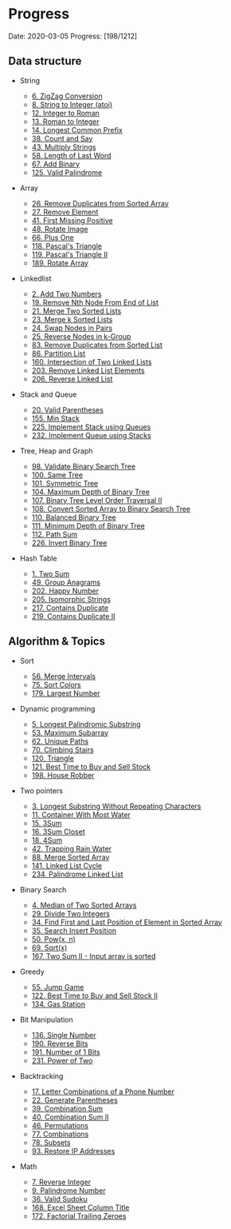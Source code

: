# Progress

Date: 2020-03-05
Progress: [198/1212]

## Data structure
  - String
    - [6. ZigZag Conversion](https://github.com/kaiCbs/Leetcode/blob/master/code/medium/zigzag-conversion.py)
    - [8. String to Integer (atoi)](https://github.com/kaiCbs/Leetcode/blob/master/code/medium/string-to-integer-atoi.py) 
    - [12. Integer to Roman](https://github.com/kaiCbs/Leetcode/blob/master/code/medium/integer-to-roman.py)
    - [13. Roman to Integer](https://github.com/kaiCbs/Leetcode/blob/master/code/easy/roman-to-integer.py)
    - [14. Longest Common Prefix](https://github.com/kaiCbs/Leetcode/blob/master/code/easy/longest-common-prefix.py)
    - [38. Count and Say](https://github.com/kaiCbs/Leetcode/blob/master/code/easy/count-and-say.py)
    - [43. Multiply Strings](https://github.com/kaiCbs/Leetcode/blob/master/code/medium/multiply-strings.py)
    - [58. Length of Last Word](https://github.com/kaiCbs/Leetcode/blob/master/code/easy/length-of-last-word.py)
    - [67. Add Binary](https://github.com/kaiCbs/Leetcode/blob/master/code/easy/add-binary.py)
    - [125. Valid Palindrome](https://github.com/kaiCbs/Leetcode/blob/master/code/easy/valid-palindrome.py)

  - Array
    - [26. Remove Duplicates from Sorted Array](https://github.com/kaiCbs/Leetcode/blob/master/code/easy/remove-duplicates-from-sorted-array.py)
    - [27. Remove Element](https://github.com/kaiCbs/Leetcode/blob/master/code/easy/remove-element.py)
    - [41. First Missing Positive](https://github.com/kaiCbs/Leetcode/blob/master/code/hard/first-missing-positive.py)
    - [48. Rotate Image](https://github.com/kaiCbs/Leetcode/blob/master/code/medium/rotate-image.py)
    - [66. Plus One](https://github.com/kaiCbs/Leetcode/blob/master/code/easy/plus-one.py)
    - [118. Pascal's Triangle](https://github.com/kaiCbs/Leetcode/blob/master/code/easy/pascals-triangle.py)
    - [119. Pascal's Triangle II](https://github.com/kaiCbs/Leetcode/blob/master/code/easy/pascals-triangle-ii.py)
    - [189. Rotate Array](https://github.com/kaiCbs/Leetcode/blob/master/code/easy/rotate-array.py)

  - Linkedlist
    - [2. Add Two Numbers](https://github.com/kaiCbs/Leetcode/blob/master/code/medium/add-two-numbers.py)
    - [19. Remove Nth Node From End of List](https://github.com/kaiCbs/Leetcode/blob/master/code/medium/remove-nth-node-from-end-of-list.py)
    - [21. Merge Two Sorted Lists](https://github.com/kaiCbs/Leetcode/blob/master/code/easy/merge-two-sorted-lists.py)
    - [23. Merge k Sorted Lists](https://github.com/kaiCbs/Leetcode/blob/master/code/hard/merge-k-sorted-lists.py)
    - [24. Swap Nodes in Pairs](https://github.com/kaiCbs/Leetcode/blob/master/code/medium/swap-nodes-in-pairs.py)
    - [25. Reverse Nodes in k-Group](https://github.com/kaiCbs/Leetcode/blob/master/code/hard/reverse-nodes-in-k-group.py)
    - [83. Remove Duplicates from Sorted List](https://github.com/kaiCbs/Leetcode/blob/master/code/easy/remove-duplicates-from-sorted-list.py)
    - [86. Partition List](https://github.com/kaiCbs/Leetcode/blob/master/code/medium/partition-list.py)
    - [160. Intersection of Two Linked Lists](https://github.com/kaiCbs/Leetcode/blob/master/code/easy/intersection-of-two-linked-lists.py)
    - [203. Remove Linked List Elements](https://github.com/kaiCbs/Leetcode/blob/master/code/easy/remove-linked-list-elements.py)
    - [206. Reverse Linked List](https://github.com/kaiCbs/Leetcode/blob/master/code/easy/reverse-linked-list.py)

  - Stack and Queue
    - [20. Valid Parentheses](https://github.com/kaiCbs/Leetcode/blob/master/code/easy/valid-parentheses.py)
    - [155. Min Stack](https://github.com/kaiCbs/Leetcode/blob/master/code/easy/min-stack.py)
    - [225. Implement Stack using Queues](https://github.com/kaiCbs/Leetcode/blob/master/code/easy/implement-stack-using-queues.py)
    - [232. Implement Queue using Stacks](https://github.com/kaiCbs/Leetcode/blob/master/code/easy/implement-queue-using-stacks.py)


  - Tree, Heap and Graph
    - [98. Validate Binary Search Tree](https://github.com/kaiCbs/Leetcode/blob/master/code/medium/validate-binary-search-tree.py)
    - [100. Same Tree](https://github.com/kaiCbs/Leetcode/blob/master/code/easy/same-tree.py)
    - [101. Symmetric Tree](https://github.com/kaiCbs/Leetcode/blob/master/code/easy/symmetric-tree.py)
    - [104. Maximum Depth of Binary Tree](https://github.com/kaiCbs/Leetcode/blob/master/code/easy/maximum-depth-of-binary-tree.py)
    - [107. Binary Tree Level Order Traversal II](https://github.com/kaiCbs/Leetcode/blob/master/code/easy/binary-tree-level-order-traversal-ii.py)
    - [108. Convert Sorted Array to Binary Search Tree](https://github.com/kaiCbs/Leetcode/blob/master/code/easy/convert-sorted-array-to-binary-search-tree.py)
    - [110. Balanced Binary Tree](https://github.com/kaiCbs/Leetcode/blob/master/code/easy/balanced-binary-tree.py)
    - [111. Minimum Depth of Binary Tree](https://github.com/kaiCbs/Leetcode/blob/master/code/easy/minimum-depth-of-binary-tree.py)
    - [112. Path Sum](https://github.com/kaiCbs/Leetcode/blob/master/code/easy/path-sum.py)
    - [226. Invert Binary Tree](https://github.com/kaiCbs/Leetcode/blob/master/code/easy/invert-binary-tree.py)

  - Hash Table
    - [1. Two Sum](https://github.com/kaiCbs/Leetcode/blob/master/code/easy/two-sum.py)
    - [49. Group Anagrams](https://github.com/kaiCbs/Leetcode/blob/master/code/medium/group-anagrams.py)
    - [202. Happy Number](https://github.com/kaiCbs/Leetcode/blob/master/code/easy/happy-number.py)
    - [205. Isomorphic Strings](https://github.com/kaiCbs/Leetcode/blob/master/code/easy/isomorphic-strings.py)
    - [217. Contains Duplicate](https://github.com/kaiCbs/Leetcode/blob/master/code/easy/contains-duplicate.py)
    - [219. Contains Duplicate II](https://github.com/kaiCbs/Leetcode/blob/master/code/easy/contains-duplicate-ii.py)

## Algorithm & Topics
  - Sort
    - [56. Merge Intervals](https://github.com/kaiCbs/Leetcode/blob/master/code/medium/merge-intervals.py)
    - [75. Sort Colors](https://github.com/kaiCbs/Leetcode/blob/master/code/medium/sort-colors.py)
    - [179. Largest Number](https://github.com/kaiCbs/Leetcode/blob/master/code/medium/largest-number.py)


  - Dynamic programming
    - [5. Longest Palindromic Substring](https://github.com/kaiCbs/Leetcode/blob/master/code/medium/longest-palindromic-substring.py)
    - [53. Maximum Subarray](https://github.com/kaiCbs/Leetcode/blob/master/code/easy/maximum-subarray.py)
    - [62. Unique Paths](https://github.com/kaiCbs/Leetcode/blob/master/code/medium/unique-paths.py)
    - [70. Climbing Stairs](https://github.com/kaiCbs/Leetcode/blob/master/code/easy/climbing-stairs.py)
    - [120. Triangle](https://github.com/kaiCbs/Leetcode/blob/master/code/medium/triangle.py)
    - [121. Best Time to Buy and Sell Stock](https://github.com/kaiCbs/Leetcode/blob/master/code/easy/best-time-to-buy-and-sell-stock.py)
    - [198. House Robber](https://github.com/kaiCbs/Leetcode/blob/master/code/easy/house-robber.py)

  - Two pointers
    - [3. Longest Substring Without Repeating Characters](https://github.com/kaiCbs/Leetcode/blob/master/code/medium/longest-substring-without-repeating-characters.py)
    - [11. Container With Most Water](https://github.com/kaiCbs/Leetcode/blob/master/code/medium/container-with-most-water.py)
    - [15. 3Sum](https://github.com/kaiCbs/Leetcode/blob/master/code/medium/3sum.py)
    - [16. 3Sum Closet](https://github.com/kaiCbs/Leetcode/blob/master/code/medium/3sum-closest.py)
    - [18. 4Sum](https://github.com/kaiCbs/Leetcode/blob/master/code/medium/4sum.py)
    - [42. Trapping Rain Water](https://github.com/kaiCbs/Leetcode/blob/master/code/hard/trapping-rain-water.py)
    - [88. Merge Sorted Array](https://github.com/kaiCbs/Leetcode/blob/master/code/easy/merge-sorted-array.py)
    - [141. Linked List Cycle](https://github.com/kaiCbs/Leetcode/blob/master/code/easy/linked-list-cycle.py)
    - [234. Palindrome Linked List](https://github.com/kaiCbs/Leetcode/blob/master/code/easy/palindrome-linked-list.py)

  - Binary Search
    - [4. Median of Two Sorted Arrays](https://github.com/kaiCbs/Leetcode/blob/master/code/hard/median-of-two-sorted-arrays.py)
    - [29. Divide Two Integers](https://github.com/kaiCbs/Leetcode/blob/master/code/medium/divide-two-integers.py)
    - [34. Find First and Last Position of Element in Sorted Array](https://github.com/kaiCbs/Leetcode/blob/master/code/medium/find-first-and-last-position-of-element-in-sorted-array.py)
    - [35. Search Insert Position](https://github.com/kaiCbs/Leetcode/blob/master/code/easy/search-insert-position.py)
    - [50. Pow(x, n)](https://github.com/kaiCbs/Leetcode/blob/master/code/medium/powx-n.py)
    - [69. Sqrt(x)](https://github.com/kaiCbs/Leetcode/blob/master/code/easy/sqrtx.py)
    - [167. Two Sum II - Input array is sorted](https://github.com/kaiCbs/Leetcode/blob/master/code/easy/two-sum-ii-input-array-is-sorted.py)

  - Greedy
    - [55. Jump Game](https://github.com/kaiCbs/Leetcode/blob/master/code/medium/jump-game.py)
    - [122. Best Time to Buy and Sell Stock II](https://github.com/kaiCbs/Leetcode/blob/master/code/easy/best-time-to-buy-and-sell-stock-ii.py)
    - [134. Gas Station](https://github.com/kaiCbs/Leetcode/blob/master/code/medium/gas-station.py)

  - Bit Manipulation
    - [136. Single Number](https://github.com/kaiCbs/Leetcode/blob/master/code/easy/single-number.py)
    - [190. Reverse Bits](https://github.com/kaiCbs/Leetcode/blob/master/code/easy/reverse-bits.py)
    - [191. Number of 1 Bits](https://github.com/kaiCbs/Leetcode/blob/master/code/easy/number-of-1-bits.py)
    - [231. Power of Two](https://github.com/kaiCbs/Leetcode/blob/master/code/easy/power-of-two.py)

  - Backtracking
    - [17. Letter Combinations of a Phone Number](https://github.com/kaiCbs/Leetcode/blob/master/code/medium/letter-combinations-of-a-phone-number.py) 
    - [22. Generate Parentheses](https://github.com/kaiCbs/Leetcode/blob/master/code/medium/generate-parentheses.py)
    - [39. Combination Sum](https://github.com/kaiCbs/Leetcode/blob/master/code/medium/combination-sum.py)
    - [40. Combination Sum II](https://github.com/kaiCbs/Leetcode/blob/master/code/medium/combination-sum-ii.py)
    - [46. Permutations](https://github.com/kaiCbs/Leetcode/blob/master/code/medium/permutations.py)
    - [77. Combinations](https://github.com/kaiCbs/Leetcode/blob/master/code/medium/combinations.py)
    - [78. Subsets](https://github.com/kaiCbs/Leetcode/blob/master/code/medium/subsets.py)
    - [93. Restore IP Addresses](https://github.com/kaiCbs/Leetcode/blob/master/code/medium/restore-ip-addresses.py)

  - Math
    - [7. Reverse Integer](https://github.com/kaiCbs/Leetcode/blob/master/code/easy/reverse-integer.py)
    - [9. Palindrome Number](https://github.com/kaiCbs/Leetcode/blob/master/code/easy/palindrome-number.py)
    - [36. Valid Sudoku](https://github.com/kaiCbs/Leetcode/blob/master/code/medium/valid-sudoku.py)
    - [168. Excel Sheet Column Title](https://github.com/kaiCbs/Leetcode/blob/master/code/easy/excel-sheet-column-title.py)
    - [172. Factorial Trailing Zeroes](https://github.com/kaiCbs/Leetcode/blob/master/code/easy/factorial-trailing-zeroes.py)

